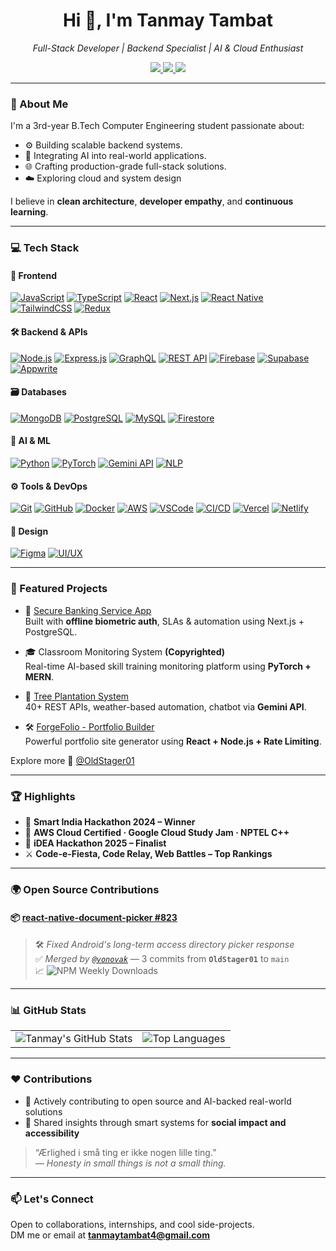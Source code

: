 <h1 align="center">Hi 👋, I'm Tanmay Tambat</h1>
<p align="center">
  <em>Full-Stack Developer | Backend Specialist | AI & Cloud Enthusiast</em>
</p>

<p align="center">
  <a href="https://tanmaytambat.vercel.app" target="_blank">
    <img src="https://img.shields.io/badge/Portfolio-%23000000.svg?style=flat-square&logo=vercel&logoColor=white" />
  </a>
  <a href="mailto:tanmaytambat4@gmail.com">
    <img src="https://img.shields.io/badge/Email-%23D14836.svg?style=flat-square&logo=gmail&logoColor=white" />
  </a>
  <a href="https://linkedin.com/in/tanmay-tambat/" target="_blank">
    <img src="https://img.shields.io/badge/LinkedIn-%230077B5.svg?style=flat-square&logo=linkedin&logoColor=white" />
  </a>
</p>

---

### 🧠 About Me

I'm a 3rd-year B.Tech Computer Engineering student passionate about:

- ⚙️ Building scalable backend systems.
- 🤖 Integrating AI into real-world applications.
- 🌐 Crafting production-grade full-stack solutions.
- ☁️ Exploring cloud and system design

I believe in **clean architecture**, **developer empathy**, and **continuous learning**.

---

### 💻 Tech Stack

#### 🧩 Frontend
[![JavaScript](https://img.shields.io/badge/-JavaScript-F7DF1E?style=for-the-badge&logo=javascript&logoColor=000)](https://developer.mozilla.org/en-US/docs/Web/JavaScript)
[![TypeScript](https://img.shields.io/badge/-TypeScript-3178C6?style=for-the-badge&logo=typescript&logoColor=white)](https://www.typescriptlang.org/)
[![React](https://img.shields.io/badge/-React-20232A?style=for-the-badge&logo=react&logoColor=61DAFB)](https://reactjs.org/)
[![Next.js](https://img.shields.io/badge/-Next.js-000?style=for-the-badge&logo=nextdotjs&logoColor=white)](https://nextjs.org/)
[![React Native](https://img.shields.io/badge/-React_Native-20232A?style=for-the-badge&logo=react&logoColor=61DAFB)](https://reactnative.dev/)
[![TailwindCSS](https://img.shields.io/badge/-TailwindCSS-38B2AC?style=for-the-badge&logo=tailwind-css&logoColor=white)](https://tailwindcss.com/)
[![Redux](https://img.shields.io/badge/-Redux-764ABC?style=for-the-badge&logo=redux&logoColor=white)](https://redux.js.org/)

#### 🛠 Backend & APIs
[![Node.js](https://img.shields.io/badge/-Node.js-339933?style=for-the-badge&logo=nodedotjs&logoColor=white)](https://nodejs.org/)
[![Express.js](https://img.shields.io/badge/-Express.js-000?style=for-the-badge&logo=express&logoColor=white)](https://expressjs.com/)
[![GraphQL](https://img.shields.io/badge/-GraphQL-E10098?style=for-the-badge&logo=graphql&logoColor=white)](https://graphql.org/)
[![REST API](https://img.shields.io/badge/-REST_API-FF6F00?style=for-the-badge&logo=api&logoColor=white)](https://restfulapi.net/)
[![Firebase](https://img.shields.io/badge/-Firebase-FFCA28?style=for-the-badge&logo=firebase&logoColor=black)](https://firebase.google.com/)
[![Supabase](https://img.shields.io/badge/Supabase-3ECF8E?style=for-the-badge&logo=supabase&logoColor=white)](https://supabase.com/)
[![Appwrite](https://img.shields.io/badge/-Appwrite-F02E65?style=for-the-badge&logo=appwrite&logoColor=white)](https://appwrite.io/)

#### 🗃 Databases
[![MongoDB](https://img.shields.io/badge/-MongoDB-4EA94B?style=for-the-badge&logo=mongodb&logoColor=white)](https://www.mongodb.com/)
[![PostgreSQL](https://img.shields.io/badge/-PostgreSQL-316192?style=for-the-badge&logo=postgresql&logoColor=white)](https://www.postgresql.org/)
[![MySQL](https://img.shields.io/badge/-MySQL-00758F?style=for-the-badge&logo=mysql&logoColor=white)](https://www.mysql.com/)
[![Firestore](https://img.shields.io/badge/-Firestore-FF6F00?style=for-the-badge&logo=google-cloud&logoColor=white)](https://firebase.google.com/docs/firestore)

#### 🧠 AI & ML
[![Python](https://img.shields.io/badge/-Python-3776AB?style=for-the-badge&logo=python&logoColor=white)](https://www.python.org/)
[![PyTorch](https://img.shields.io/badge/-PyTorch-EE4C2C?style=for-the-badge&logo=pytorch&logoColor=white)](https://pytorch.org/)
[![Gemini API](https://img.shields.io/badge/-Gemini_API-4285F4?style=for-the-badge&logo=google&logoColor=white)](https://deepmind.google/technologies/gemini/)
[![NLP](https://img.shields.io/badge/-NLP-9C27B0?style=for-the-badge&logo=ai&logoColor=white)](https://en.wikipedia.org/wiki/Natural_language_processing)

#### ⚙️ Tools & DevOps
[![Git](https://img.shields.io/badge/-Git-F05032?style=for-the-badge&logo=git&logoColor=white)](https://git-scm.com/)
[![GitHub](https://img.shields.io/badge/-GitHub-181717?style=for-the-badge&logo=github&logoColor=white)](https://github.com/)
[![Docker](https://img.shields.io/badge/-Docker-2496ED?style=for-the-badge&logo=docker&logoColor=white)](https://www.docker.com/)
[![AWS](https://img.shields.io/badge/-AWS-232F3E?style=for-the-badge&logo=amazonaws&logoColor=white)](https://aws.amazon.com/)
[![VSCode](https://img.shields.io/badge/-VSCode-007ACC?style=for-the-badge&logo=visual-studio-code&logoColor=white)](https://code.visualstudio.com/)
[![CI/CD](https://img.shields.io/badge/-CI/CD-0A0A0A?style=for-the-badge&logo=githubactions&logoColor=white)](https://en.wikipedia.org/wiki/CI/CD)
[![Vercel](https://img.shields.io/badge/-Vercel-000000?style=for-the-badge&logo=vercel&logoColor=white)](https://vercel.com/)
[![Netlify](https://img.shields.io/badge/-Netlify-00C7B7?style=for-the-badge&logo=netlify&logoColor=white)](https://www.netlify.com/)

#### 🎨 Design
[![Figma](https://img.shields.io/badge/-Figma-F24E1E?style=for-the-badge&logo=figma&logoColor=white)](https://figma.com/)
[![UI/UX](https://img.shields.io/badge/-UI/UX-FF4081?style=for-the-badge&logo=figma&logoColor=white)](https://uxdesign.cc/)

---


### 🚀 Featured Projects

- 🔐 [Secure Banking Service App](https://github.com/OldStager01/vyom_ext_union_bank)  
  Built with **offline biometric auth**, SLAs & automation using Next.js + PostgreSQL.

- 🎓 Classroom Monitoring System **(Copyrighted)**  
  Real-time AI-based skill training monitoring platform using **PyTorch + MERN**.

- 🌳 [Tree Plantation System](https://github.com/OldStager01/Tree-Plantation)  
  40+ REST APIs, weather-based automation, chatbot via **Gemini API**.

- 🛠 [ForgeFolio - Portfolio Builder](https://github.com/OldStager01/ForgeFolio-Portfolio_Builder)  
  Powerful portfolio site generator using **React + Node.js + Rate Limiting**.

Explore more 🔗 [@OldStager01](https://github.com/OldStager01?tab=repositories)

---

### 🏆 Highlights

- 🥇 **Smart India Hackathon 2024 – Winner** 
- 📃 **AWS Cloud Certified · Google Cloud Study Jam · NPTEL C++**
- 🥇 **iDEA Hackathon 2025 – Finalist** 
- ⚔️ **Code-e-Fiesta, Code Relay, Web Battles – Top Rankings**  

---

### 🌍 Open Source Contributions

#### 📦 [react-native-document-picker #823](https://github.com/react-native-documents/document-picker/pull/823)
> 🛠️ *Fixed Android's long-term access directory picker response*  
> ✅ *Merged by [`@vonovak`](https://github.com/vonovak)* — 3 commits from **`OldStager01`** to `main`  
> 📈 <img src="https://img.shields.io/npm/dw/@react-native-documents/picker?label=Weekly%20Downloads&style=flat-square&color=brightgreen" alt="NPM Weekly Downloads" />

---

### 📊 GitHub Stats

<table>
  <tr>
    <td>
      <img src="https://github-readme-stats.vercel.app/api?username=OldStager01&show_icons=true&theme=radical" alt="Tanmay's GitHub Stats" />
    </td>
    <td>
      <img src="https://github-readme-stats.vercel.app/api/top-langs/?username=OldStager01&layout=compact&theme=radical" alt="Top Languages" />
    </td>
  </tr>
</table>

---

### ❤️ Contributions

- 🧩 Actively contributing to open source and AI-backed real-world solutions
- 🧠 Shared insights through smart systems for **social impact and accessibility**

> “Ærlighed i små ting er ikke nogen lille ting.”  
> <em>— Honesty in small things is not a small thing.</em>

---

### 📫 Let's Connect

Open to collaborations, internships, and cool side-projects.  
DM me or email at **tanmaytambat4@gmail.com**

